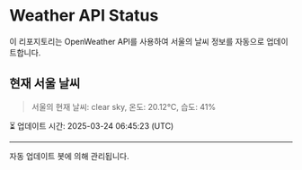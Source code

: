
# Weather API Status

이 리포지토리는 OpenWeather API를 사용하여 서울의 날씨 정보를 자동으로 업데이트합니다.

## 현재 서울 날씨
> 서울의 현재 날씨: clear sky, 온도: 20.12°C, 습도: 41%

⏳ 업데이트 시간: 2025-03-24 06:45:23 (UTC)

---
자동 업데이트 봇에 의해 관리됩니다.
